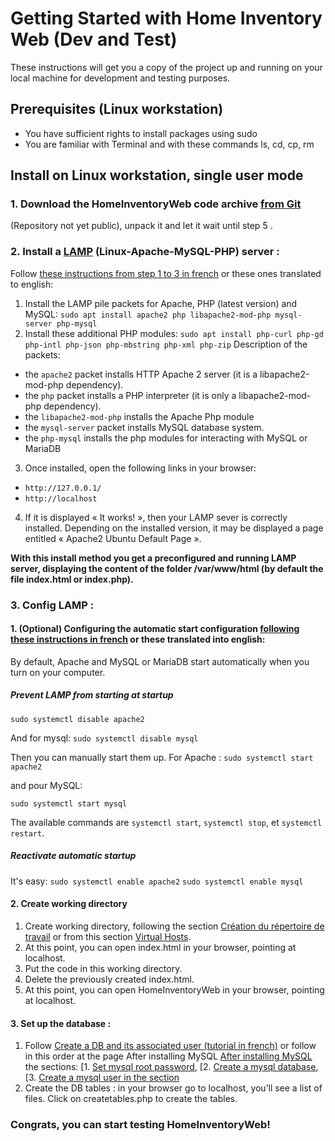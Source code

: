# Getting Started with Home Inventory Web (Dev and Test)
These instructions will get you a copy of the project up and running on your local machine for development and testing purposes.

## Prerequisites (Linux workstation)
- You have sufficient rights to install packages using sudo
- You are familiar with Terminal and with these commands ls, cd, cp, rm

## Install on Linux workstation, single user mode
### 1. Download the HomeInventoryWeb code archive [from Git](https://github.com/sroccoli1/homeinventoryweb) 
(Repository not yet public), unpack it and let it wait until step 5 .
### 2. Install a [LAMP](https://en.wikipedia.org/wiki/LAMP_%28software_bundle%29) (Linux-Apache-MySQL-PHP) server : 
Follow [these instructions from step 1 to 3 in french](https://doc.ubuntu-fr.org/lamp#installation) or these ones translated to english:
1. Install the LAMP pile packets for Apache, PHP (latest version) and MySQL: `sudo apt install apache2 php libapache2-mod-php mysql-server php-mysql`
2. Install these additional PHP modules: `sudo apt install php-curl php-gd php-intl php-json php-mbstring php-xml php-zip`
Description of the packets:
- the `apache2` packet installs HTTP Apache 2 server (it is a libapache2-mod-php dependency).
- the `php` packet installs a PHP interpreter (it is only a libapache2-mod-php dependency).
- the `libapache2-mod-php` installs the Apache Php module
- the `mysql-server` packet installs MySQL database system.
- the `php-mysql` installs the php modules for interacting with MySQL or MariaDB
3. Once installed, open the following links in your browser:
- `http://127.0.0.1/`
- `http://localhost`
4. If it is displayed « It works! », then your LAMP sever is correctly installed. Depending on the installed version, it may be displayed a page entitled « Apache2 Ubuntu Default Page ».

**With this install method you get a preconfigured and running LAMP server, displaying the content of the folder /var/www/html (by default the file index.html or index.php).**

### 3. Config LAMP :
#### 1. (Optional) Configuring the automatic start configuration [following these instructions in french](https://doc.ubuntu-fr.org/lamp#configuration_du_demarrage_automatique_de_lamp) or these translated into english:
By default, Apache and MySQL or MariaDB start automatically when you turn on your computer.
##### Prevent LAMP from starting at startup

`sudo systemctl disable apache2`

  And for mysql:
`sudo systemctl disable mysql`

  Then you can manually start them up. 
  For Apache :
`sudo systemctl start apache2`

  and pour MySQL:

`sudo systemctl start mysql`

  The available commands are `systemctl start`, `systemctl stop`, et `systemctl restart`.

##### Reactivate automatic startup 

It's easy:
`sudo systemctl enable apache2`
`sudo systemctl enable mysql`

#### 2. Create working directory
  1. Create working directory, following the section [Création du répertoire de travail](https://doc.ubuntu-fr.org/tutoriel/lamp_repertoires_de_travail#mise_en_place_d_un_espace_public) or from this section [Virtual Hosts](https://help.ubuntu.com/community/ApacheMySQLPHP#Virtual_Hosts). 
  2. At this point, you can open index.html in your browser, pointing at localhost.
  3. Put the code in this working directory.
  4. Delete the previously created index.html.
  5. At this point, you can open HomeInventoryWeb in your browser, pointing at localhost.
#### 3. Set up the database :
  1. Follow [Create a DB and its associated user (tutorial in french)](https://doc.ubuntu-fr.org/mysql#creer_une_base_de_donnees_et_un_utilisateur_qui_lui_est_associe) or follow in this order at the page After installing MySQL [After installing MySQL](https://help.ubuntu.com/community/ApacheMySQLPHP#After_installing_MySQL) the sections:
[1. [Set mysql root password](https://help.ubuntu.com/community/ApacheMySQLPHP#Set_mysql_root_password),
[2. [Create a mysql database](https://help.ubuntu.com/community/ApacheMySQLPHP#Create_a_mysql_database),
[3. [Create a mysql user in the section](https://help.ubuntu.com/community/ApacheMySQLPHP#Create_a_mysql_user) 
  2. Create the DB tables : in your browser go to localhost, you’ll see a list of files. Click on createtables.php to create the tables.
### Congrats, you can start testing HomeInventoryWeb!
